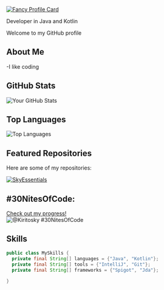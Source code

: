 [![Fancy Profile Card](https://fancy-readme-stats.vercel.app/api?username=Kiritosky&theme=beach&show_icons=true&title=Kirito&description=I%20am%20Kirito&include_all_commits=true&show_icons=true)](https://github.com/max1mde/fancy-readme-stats)

Developer in Java and Kotlin

Welcome to my GitHub profile

## About Me

-I like coding 


## GitHub Stats

![Your GitHub Stats](https://github-readme-stats.vercel.app/api?username=kiritosky&show_icons=true&count_private=true&hide=issues&theme=radical)

## Top Languages

![Top Languages](https://github-readme-stats.vercel.app/api/top-langs/?username=kiritosky&layout=compact&theme=radical)

## Featured Repositories

Here are some of my repositories:

[![SkyEssentials](https://github-readme-stats.vercel.app/api/pin/?username=kiritosky&repo=SkyEssentials-Plugin&theme=radical)](https://github.com/kiritosky/SkyEssentials-Plugin) 

##  #30NitesOfCode:
  [Check out my progress!](https://www.codedex.io/@Kiritosky/30-nites-of-code)  
  ![@Kiritosky #30NitesOfCode](https://www.codedex.io/api/petStatus?user=Kiritosky)

## Skills

```java
public class MySkills {
  private final String[] languages = {"Java", "Kotlin"};
  private final String[] tools = {"IntelliJ", "Git"};
  private final String[] frameworks = {"Spigot", "Jda"};
  
}
